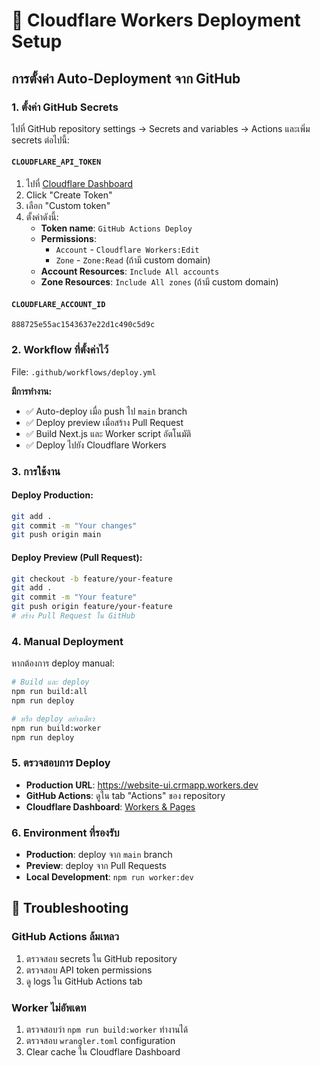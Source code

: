 # 🚀 Cloudflare Workers Deployment Setup

## การตั้งค่า Auto-Deployment จาก GitHub

### 1. ตั้งค่า GitHub Secrets

ไปที่ GitHub repository settings → Secrets and variables → Actions และเพิ่ม secrets ต่อไปนี้:

#### `CLOUDFLARE_API_TOKEN`
1. ไปที่ [Cloudflare Dashboard](https://dash.cloudflare.com/profile/api-tokens)
2. Click "Create Token"
3. เลือก "Custom token"
4. ตั้งค่าดังนี้:
   - **Token name**: `GitHub Actions Deploy`
   - **Permissions**: 
     - `Account` - `Cloudflare Workers:Edit`
     - `Zone` - `Zone:Read` (ถ้ามี custom domain)
   - **Account Resources**: `Include All accounts`
   - **Zone Resources**: `Include All zones` (ถ้ามี custom domain)

#### `CLOUDFLARE_ACCOUNT_ID`
```
888725e55ac1543637e22d1c490c5d9c
```

### 2. Workflow ที่ตั้งค่าไว้

File: `.github/workflows/deploy.yml`

**มีการทำงาน:**
- ✅ Auto-deploy เมื่อ push ไป `main` branch
- ✅ Deploy preview เมื่อสร้าง Pull Request
- ✅ Build Next.js และ Worker script อัตโนมัติ
- ✅ Deploy ไปยัง Cloudflare Workers

### 3. การใช้งาน

#### Deploy Production:
```bash
git add .
git commit -m "Your changes"
git push origin main
```

#### Deploy Preview (Pull Request):
```bash
git checkout -b feature/your-feature
git add .
git commit -m "Your feature"
git push origin feature/your-feature
# สร้าง Pull Request ใน GitHub
```

### 4. Manual Deployment

หากต้องการ deploy manual:

```bash
# Build และ deploy
npm run build:all
npm run deploy

# หรือ deploy อย่างเดียว
npm run build:worker
npm run deploy
```

### 5. ตรวจสอบการ Deploy

- **Production URL**: https://website-ui.crmapp.workers.dev
- **GitHub Actions**: ดูใน tab "Actions" ของ repository
- **Cloudflare Dashboard**: [Workers & Pages](https://dash.cloudflare.com/workers)

### 6. Environment ที่รองรับ

- **Production**: deploy จาก `main` branch
- **Preview**: deploy จาก Pull Requests
- **Local Development**: `npm run worker:dev`

## 🔧 Troubleshooting

### GitHub Actions ล้มเหลว
1. ตรวจสอบ secrets ใน GitHub repository
2. ตรวจสอบ API token permissions
3. ดู logs ใน GitHub Actions tab

### Worker ไม่อัพเดท
1. ตรวจสอบว่า `npm run build:worker` ทำงานได้
2. ตรวจสอบ `wrangler.toml` configuration
3. Clear cache ใน Cloudflare Dashboard
